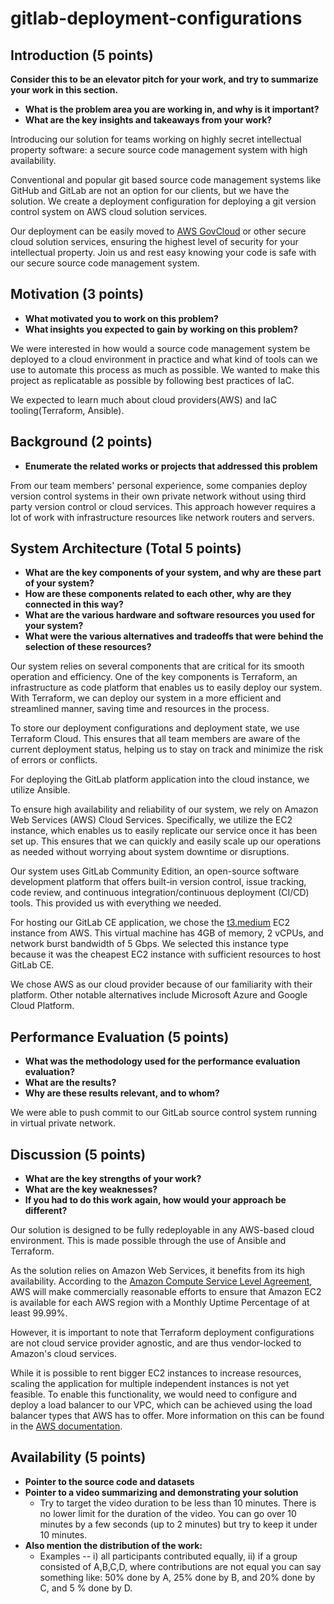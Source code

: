 # gitlab-deployment-configurations


## Introduction  (5 points)
__Consider this to be an elevator pitch for your work, and try to summarize your work in this section.__
 - __What is the problem area you are working in, and why is it important?__
 - __What are the key insights and takeaways from your work?__

Introducing our solution for teams working on highly secret intellectual property software: a secure source code management system with high availability.

Conventional and popular git based source code management systems like GitHub and GitLab are not an option for our clients, but we have the solution. We create a deployment configuration for deploying a git version control system on AWS cloud solution services.

Our deployment can be easily moved to [AWS GovCloud](https://aws.amazon.com/govcloud-us/?whats-new-ess.sort-by=item.additionalFields.postDateTime&whats-new-ess.sort-order=desc) or other secure cloud solution services, ensuring the highest level of security for your intellectual property. Join us and rest easy knowing your code is safe with our secure source code management system.

## Motivation  (3 points)
 - __What motivated you to work on this problem?__
 - __What insights you expected to gain by working on this problem?__

We were interested in how would a source code management system be deployed to a cloud environment in practice and what kind of tools can we use to automate this process as much as possible. We wanted to make this project as replicatable as possible by following best practices of IaC.

We expected to learn much about cloud providers(AWS) and IaC tooling(Terraform, Ansible).


## Background (2 points)
 - __Enumerate the related works or projects that addressed this problem__

From our team members' personal experience, some companies deploy version control systems in their own private network without using third party version control or cloud services. This approach however requires a lot of work with infrastructure resources like network routers and servers.


## System Architecture (Total 5 points)

 - __What are the key components of your system, and why are these part of your system?__
 - __How are these components related to each other, why are they connected in this way?__
 - __What are the various hardware and software resources you used for your system?__
 - __What were the various alternatives and tradeoffs that were behind the selection of these resources?__

Our system relies on several components that are critical for its smooth operation and efficiency. One of the key components is Terraform, an infrastructure as code platform that enables us to easily deploy our system. With Terraform, we can deploy our system in a more efficient and streamlined manner, saving time and resources in the process.

To store our deployment configurations and deployment state, we use Terraform Cloud. This ensures that all team members are aware of the current deployment status, helping us to stay on track and minimize the risk of errors or conflicts.

For deploying the GitLab platform application into the cloud instance, we utilize Ansible.

To ensure high availability and reliability of our system, we rely on Amazon Web Services (AWS) Cloud Services. Specifically, we utilize the EC2 instance, which enables us to easily replicate our service once it has been set up. This ensures that we can quickly and easily scale up our operations as needed without worrying about system downtime or disruptions.

Our system uses GitLab Community Edition, an open-source software development platform that offers built-in version control, issue tracking, code review, and continuous integration/continuous deployment (CI/CD) tools. This provided us with everything we needed.

For hosting our GitLab CE application, we chose the [t3.medium](https://aws.amazon.com/ec2/instance-types/t3/) EC2 instance from AWS. This virtual machine has 4GB of memory, 2 vCPUs, and network burst bandwidth of 5 Gbps. We selected this instance type because it was the cheapest EC2 instance with sufficient resources to host GitLab CE.

We chose AWS as our cloud provider because of our familiarity with their platform. Other notable alternatives include Microsoft Azure and Google Cloud Platform.



## Performance Evaluation (5 points)

 - __What was the methodology used for the performance evaluation evaluation?__
 - __What are the results?__
 - __Why are these results relevant, and to whom?__

We were able to push commit to our GitLab source control system running in virtual private network.

## Discussion (5 points)
 - __What are the key strengths of your work?__
 - __What are the key weaknesses?__
 - __If you had to do this work again, how would your approach be different?__

Our solution is designed to be fully redeployable in any AWS-based cloud environment. This is made possible through the use of Ansible and Terraform.

As the solution relies on Amazon Web Services, it benefits from its high availability. According to the [Amazon Compute Service Level Agreement](https://aws.amazon.com/compute/sla/), AWS will make commercially reasonable efforts to ensure that Amazon EC2 is available for each AWS region with a Monthly Uptime Percentage of at least 99.99%.

However, it is important to note that Terraform deployment configurations are not cloud service provider agnostic, and are thus vendor-locked to Amazon's cloud services.

While it is possible to rent bigger EC2 instances to increase resources, scaling the application for multiple independent instances is not yet feasible. To enable this functionality, we would need to configure and deploy a load balancer to our VPC, which can be achieved using the load balancer types that AWS has to offer. More information on this can be found in the [AWS documentation](https://docs.aws.amazon.com/AmazonECS/latest/developerguide/load-balancer-types.html).

## Availability (5 points)
 - __Pointer to the source code and datasets__
 - __Pointer to a video summarizing and demonstrating your solution__
   - Try to target the video duration to be less than 10 minutes. There is no lower limit for the duration of the video. You can go over 10 minutes by a few seconds (up to 2 minutes) but try to keep it under 10 minutes.
 - __Also mention the distribution of the work:__
   - Examples -- i) all participants contributed equally, ii) if a group consisted of A,B,C,D, where contributions are not equal you can say something like: 50% done by A, 25% done by B, and 20% done by C, and 5 % done by D.
